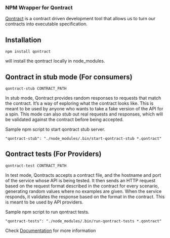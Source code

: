 ### NPM Wrapper for Qontract

[Qontract](https://qontract.run/) is a contract driven development tool that allows us to turn our contracts into executable specification.

## Installation
`npm install qontract` 

will install the qontract locally in node_modules.

## Qontract in stub mode (For consumers)

`qontract-stub CONTRACT_PATH`

In stub mode, Qontract provides random responses to requests that match the contract. It’s a way of exploring what the contract looks like.
This is meant to be used by anyone who wants to take a fake version of the API for a spin.
This mode can also stub out real requests and responses, which will be validated against the contract before being accepted.

Sample npm script to start qontract stub server.

`"qontract-stub": "./node_modules/.bin/start-qontract-stub *.qontract"`

## Qontract tests (For Providers)

`qontract-test CONTRACT_PATH`

In test mode, Qontracts accepts a contract file, and the hostname and port of the service whose API is being tested. It then sends an HTTP request based on the request format described in the contract for every scenario, generating random values where no examples are given. When the service responds, it validates the response based on the format in the contract.
This is meant to be used by API providers.

Sample npm script to run qontract tests.

`"qontract-tests": "./node_modules/.bin/run-qontract-tests *.qontract"`


Check [Documentation](https://qontract.run/documentation.html) for more information

